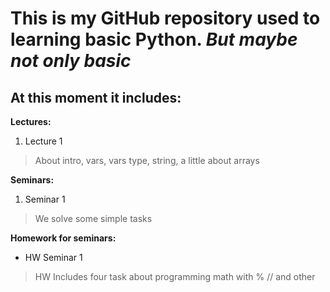 # This is my GitHub repository used to learning basic Python. _But maybe not only basic_

## **At this moment it includes:**
**Lectures:**
1. Lecture 1
>About intro, vars, vars type, string, a little about arrays

**Seminars:**
1. Seminar 1
> We solve some simple tasks

**Homework for seminars:**
* HW Seminar 1
> HW Includes four task about programming math with % // and other 
